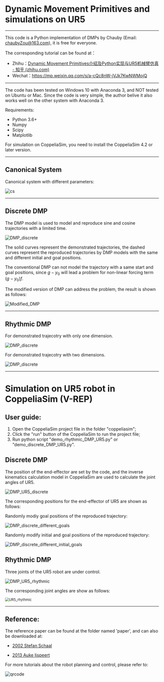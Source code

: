 # Dynamic Movement Primitives and simulations on UR5

---

This code is a Python implementation of DMPs by Chauby (Email: chaubyZou@163.com), it is free for everyone. 

The corresponding tutorial can be found at：

- Zhihu：[Dynamic Movement Primitives介绍及Python实现与UR5机械臂仿真 - 知乎 (zhihu.com)](https://zhuanlan.zhihu.com/p/370813641)
- Wechat：https://mp.weixin.qq.com/s/a-cQc8nW-jVJk7KwNWMojQ



---

The code has been tested on Windows 10 with Anaconda 3,  and NOT tested on Ubuntu or Mac. Since the code is very simple, the author belive it also works well on the other system with Anaconda 3.

Requirements:

- Python 3.6+
- Numpy
- Scipy
- Matplotlib



For simulation on CoppeliaSim, you need to install the CoppeliaSim 4.2 or later version.



---

## Canonical System

Canonical system with different parameters:

![cs](README.assets/cs.png)



----

## Discrete DMP

The DMP model is used to model and reproduce sine and cosine trajectories with a limited time.

![DMP_discrete](README.assets/DMP_discrete.png)

The solid curves represent the demonstrated trajectories, the dashed curves represent the reproduced trajectories by DMP models with the same and different initial and goal positions.



The conventional DMP can not model the trajectory with a same start and goal positions, since $g-y_0$ will lead a problem for non-linear forcing term $(g-y_0)f$.

The modified version of DMP can address the problem, the result is shown as follows:

![Modified_DMP](README.assets/Modified_DMP.png)



---

## Rhythmic DMP

For demonstrated trajecotry with only one dimension.

![DMP_discrete](README.assets/DMP_rhythmic_1.png)

For demonstrated trajecotry with two dimensions.

![DMP_discrete](README.assets/DMP_rhythmic_2.png)

---

# Simulation on UR5 robot in CoppeliaSim (V-REP)

## User guide:

1. Open the CoppeliaSim project file in the folder "coppeliasim";
2. Click the "run" button of the CoppeliaSim to run the project file;
3. Run python script "demo_rhythmic_DMP_UR5.py" or "demo_discrete_DMP_UR5.py".



## Discrete DMP

The position of the end-effector are set by the code, and the inverse kinematics calculation model in CoppeliaSim are used to calculate the joint angles of UR5.

![DMP_UR5_discrete](README.assets/DMP_UR5_discrete.gif)



The corresponding positions for the end-effector of UR5 are shown as follows:

Randomly modiy goal positions of the reproduced trajectory:

![DMP_discrete_different_goals](README.assets/DMP_discrete_different_goals.png)

Randomly modify initial and goal positions of the reproduced trajectory:

![DMP_discrete_different_initial_goals](README.assets/DMP_discrete_different_initial_goals.png)



## Rhythmic DMP

Three joints of the UR5 robot are under control.

![DMP_UR5_rhythmic](README.assets/DMP_UR5_rhythmic.gif)

The corresponding joint angles are show as follows:

<img src="README.assets/UR5_rhythmic.png" alt="UR5_rhythmic" style="zoom:80%;" />



---

## Reference:

The reference paper can be found at the folder named 'paper', and can also be downloaded at:

- [2002 Stefan Schaal](http://citeseerx.ist.psu.edu/viewdoc/summary?doi=10.1.1.142.3886)

- [2013 Auke Ijspeert](http://www-clmc.usc.edu/publications/I/ijspeert-NC2013.pdf)



For more tutorials about the robot planning and control, please refer to:

![qrcode](README.assets/qrcode.jpg)